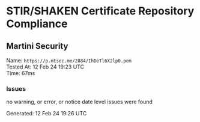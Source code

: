 # STIR/SHAKEN Certificate Repository Compliance

## Martini Security

Name: `https://p.mtsec.me/2884/IhDeTl6X2lp0.pem`\
Tested At: 12 Feb 24 19:23 UTC\
Time: 67ms

### Issues

no warning, or error, or notice date level issues were found

Generated: 12 Feb 24 19:26 UTC